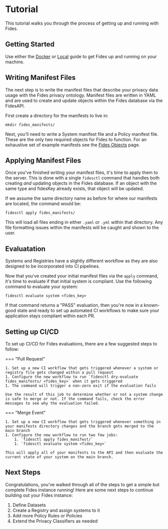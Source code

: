 # Tutorial

This tutorial walks you through the process of getting up and running with Fides.

## Getting Started

Use either the [Docker](getting_started/docker.md) or [Local](getting_started/local.md) guide to get Fides up and running on your machine.

## Writing Manifest Files

The next step is to write the manifest files that describe your privacy data usage with the Fides privacy ontology. Manifest files are written in YAML and are used to create and update objects within the Fides database via the FidesAPI.

First create a directory for the manifests to live in:

`mkdir fides_manifests/`

Next, you'll need to write a System manifest file and a Policy manifest file. These are the only two required objects for Fides to function. For an exhaustive set of example manifests see the [Fides Objects](fides_objects.md) page.

## Applying Manifest Files

Once you've finished writing your manifest files, it's time to apply them to the server. This is done with a single `fidesctl` command that handles both creating _and_ updating objects in the Fides database. If an object with the same type and fidesKey already exists, that object will be updated.

If we assume the same directory name as before for where our manifests are located, the command would be:

`fidesctl apply fides_manifests/`

This will load all files ending in either `.yaml` or `.yml` within that directory. Any file formatting issues within the manifests will be caught and shown to the user.

## Evaluatation

Systems and Registries have a slightly different workflow as they are also designed to be incorporated into CI pipelines.

Now that you've created your initial manifest files via the `apply` command, it's time to evaluate if that initial system is compliant. Use the following command to evaluate your system:

`fidesctl evaluate system <fides_key>`

If that command returns a "PASS" evaluation, then you're now in a known-good state and ready to set up automated CI workflows to make sure your application stays compliant within each PR.

## Setting up CI/CD

To set up CI/CD for Fides evaluations, there are a few suggested steps to follow:

=== "Pull Request"

    1. Set up a new CI workflow that gets triggered whenever a system or registry file gets changed within a pull request
    1. Configure the new workflow to run `fidesctl dry-evaluate fides_manifests/ <fides_key>` when it gets triggered
    1. The command will trigger a non-zero exit if the evaluation fails

    Use the result of this job to determine whether or not a system change is safe to merge or not. If the command fails, check the error messages to see why the evaluation failed.

=== "Merge Event"

    1. Set up a new CI workflow that gets triggered whenever something in your manifests directory changes and the branch gets merged to the main branch
    1. Configure the new workflow to run two few jobs:
        1. `fidesctl apply fides_manifest/`
        1. `fidesctl evaluate system <fides_key>`

    This will apply all of your manifests to the API and then evaluate the current state of your system on the main branch.

## Next Steps

Congratulations, you've walked through all of the steps to get a simple but complete Fides instance running! Here are some next steps to continue building out your Fides instance:

1. Define Datasets
1. Create a Registry and assign systems to it
1. Add more Policy Rules or Policies
1. Extend the Privacy Classifiers as needed
